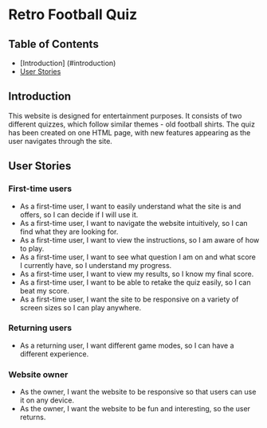 # Retro Football Quiz

## Table of Contents

- [Introduction] (#introduction)
- [User Stories](#user-stories)

## Introduction

This website is designed for entertainment purposes. It consists of two different quizzes, which follow similar themes - old football shirts. The quiz has been created on one HTML page, with new features appearing as the user navigates through the site.

## User Stories


### First-time users

- As a first-time user, I want to easily understand what the site is and offers, so I can decide if I will use it.
- As a first-time user, I want to navigate the website intuitively, so I can find what they are looking for.
- As a first-time user, I want to view the instructions, so I am aware of how to play.
- As a first-time user, I want to see what question I am on and what score I currently have, so I understand my progress.
- As a first-time user, I want to view my results, so I know my final score.
- As a first-time user, I want to be able to retake the quiz easily, so I can beat my score.
- As a first-time user, I want the site to be responsive on a variety of screen sizes so I can play anywhere.

### Returning users

- As a returning user, I want different game modes, so I can have a different experience.

### Website owner 

- As the owner, I want the website to be responsive so that users can use it on any device.
- As the owner, I want the website to be fun and interesting, so the user returns.


